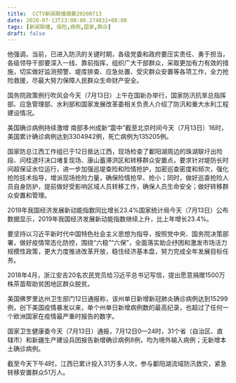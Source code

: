 ```yaml
---
title:  CCTV新闻联播摘要20200713
date: 2020-07-13T23:08:00.274832+08:00
tags: [新闻联播, 保险,病例,国家,群众]
draft: false
---
```


他强调，当前，已进入防汛的关键时期，各级党委和政府要压实责任、勇于担当，各级领导干部要深入一线、靠前指挥，组织广大干部<span class="keywords_content">群众</span>，采取更加有力有效的措施，切实做好监测预警、堤库排查、应急处置、受灾<span class="keywords_content">群众</span>安置等各项工作，全力抢险救援，尽最大努力保障人民<span class="keywords_content">群众</span>生命财产安全。

国务院政策例行吹风会今天（7月13日）上午在国新办举行，<span class="keywords_content">国家</span>防汛抗旱总指挥部、应急管理部、水利部和<span class="keywords_content">国家</span>发展改革委相关负责人介绍了防汛和重大水利工程建设情况。

美国确诊<span class="keywords_content">病例</span>持续激增 南部多州成新“震中”截至北京时间今天（7月13日）16时，美国累计确诊<span class="keywords_content">病例</span>达到3304942例，死亡<span class="keywords_content">病例</span>为135205例。

<span class="keywords_content">国家</span>防总江西工作组已于12日抵达江西，现场检查了鄱阳湖周边的珠湖联圩出险段、问桂道圩决口堵复现场、康山蓄滞洪区和转移<span class="keywords_content">群众</span>安置点，要求针对堤防长时间超保证水位运行，进一步加强巡堤查险和险情抢护，加密巡查密度和频次，强化抢险技术指导，增派现场抢险力量，确<span class="keywords_fund">保险</span>情抢早、抢小；同时，做好巡查抢险人员自身防护，提前做好受影响区域人员转移工作，确保人员生命安全；做好转移<span class="keywords_content">群众</span>安置和管理。

2019年我国经济发展新动能指数同比增长23.4%<span class="keywords_content">国家</span>统计局今天（7月13日）公布数据显示，2019年我国经济发展新动能指数继续上升，比上年增长23.4%。

要坚持以习近平新时代中国特色社会主义思想为指导，按照党中央、国务院决策部署，做好疫情常态化防控，围绕“六稳”“六保”，全面落实助企纾困和激发市场活力规模性政策，更大力度推进改革开放，稳住经济基本盘，努力完成全年发展目标任务。

2018年4月，浙江安吉20名农民党员给习近平总书记写信，提出愿意捐赠1500万株茶苗帮助贫困地区<span class="keywords_content">群众</span>脱贫。

美国佛罗里达州卫生部门12日通报称，该州单日新增新冠肺炎确诊<span class="keywords_content">病例</span>达到15299例，创下美国疫情暴发以来，单个州单日新增<span class="keywords_content">病例</span>数的最高纪录，也超过了任何一个欧洲<span class="keywords_content">国家</span>在疫情最严重时报告的数字。

<span class="keywords_content">国家</span>卫生健康委今天（7月13日）通报，7月12日0—24时，31个省（自治区、直辖市）和新疆生产建设兵团报告新增确诊<span class="keywords_content">病例</span>8例，均为境外输入<span class="keywords_content">病例</span>；无新增本土确诊<span class="keywords_content">病例</span>。

截至今天下午4时，江西已累计投入31万多人次，参与鄱阳湖流域防汛救灾，紧急转移安置<span class="keywords_content">群众</span>51万人。
